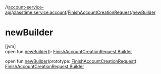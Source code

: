 //[account-service-api](../../../index.md)/[classtime.service.account](../index.md)/[FinishAccountCreationRequest](index.md)/[newBuilder](new-builder.md)

# newBuilder

[jvm]\
open fun [newBuilder](new-builder.md)(): [FinishAccountCreationRequest.Builder](-builder/index.md)

open fun [newBuilder](new-builder.md)(prototype: [FinishAccountCreationRequest](index.md)): [FinishAccountCreationRequest.Builder](-builder/index.md)
